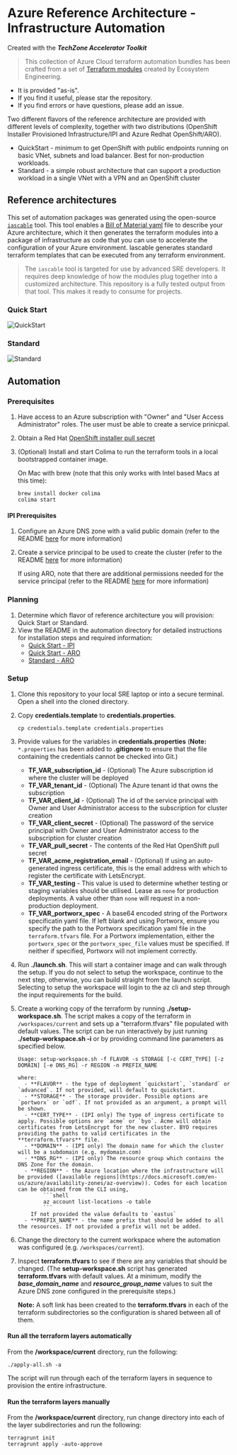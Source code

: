 # Azure Reference Architecture - Infrastructure Automation

Created with the ***TechZone Accelerator Toolkit***

> This collection of Azure Cloud terraform automation bundles has been crafted from a set of [Terraform modules](https://modules.cloudnativetoolkit.dev/) created by Ecosystem Engineering. 
- It is provided "as-is". 
- If you find it useful, please star the repository.
- If you find errors or have questions, please add an issue. 

Two different flavors of the reference architecture are provided with different levels of complexity, together with two distributions (OpenShift Installer Provisioned Infrastructure/IPI and Azure Redhat OpenShift/ARO).

- QuickStart - minimum to get OpenShift with public endpoints running on basic VNet, subnets and load balancer. Best for non-production workloads.
- Standard - a simple robust architecture that can support a production workload in a single VNet with a VPN and an OpenShift cluster

## Reference architectures

This set of automation packages was generated using the open-source [`iascable`](https://github.com/cloud-native-toolkit/iascable) tool. This tool enables a [Bill of Material yaml](https://github.com/cloud-native-toolkit/automation-solutions/tree/main/boms) file to describe your Azure architecture, which it then generates the terraform modules into a package of infrastructure as code that you can use to accelerate the configuration of your Azure environment. Iascable generates standard terraform templates that can be executed from any terraform environment.

> The `iascable` tool is targeted for use by advanced SRE developers. It requires deep knowledge of how the modules plug together into a customized architecture. This repository is a fully tested output from that tool. This makes it ready to consume for projects.

### Quick Start

![QuickStart](1-quickstart/1-aro/architecture.png)

### Standard

![Standard](2-standard/1-aro/architecture.png)


## Automation

### Prerequisites

1. Have access to an Azure subscription with "Owner" and "User Access Administrator" roles. The user must be able to create a service prinicpal.

2. Obtain a Red Hat [OpenShift installer pull secret](https://console.redhat.com/openshift/install/pull-secret)

3. (Optional) Install and start Colima to run the terraform tools in a local bootstrapped container image.

    On Mac with brew (note that this only works with Intel based Macs at this time):
    ```shell
    brew install docker colima
    colima start
    ```

#### IPI Prerequisites

1. Configure an Azure DNS zone with a valid public domain (refer to the README [here](1-quickstart/2-ipi/README.md) for more information)

2. Create a service principal to be used to create the cluster (refer to the README [here](1-quickstart/2-ipi/README.md) for more information)

    If using ARO, note that there are additional permissions needed for the service principal (refer to the README [here](1-quickstart/1-aro/sp-setup.md) for more information)

### Planning

1. Determine which flavor of reference architecture you will provision: Quick Start or Standard.
2. View the README in the automation directory for detailed instructions for installation steps and required information:
    - [Quick Start - IPI](1-quickstart/2-ipi/)
    - [Quick Start - ARO](1-quickstart/1-aro/)
    - [Standard - ARO](2-standard/1-aro/)

### Setup

1. Clone this repository to your local SRE laptop or into a secure terminal. Open a shell into the cloned directory.
2. Copy **credentials.template** to **credentials.properties**.
    ```shell
    cp credentials.template credentials.properties
    ```
3. Provide values for the variables in **credentials.properties** (**Note:** `*.properties` has been added to **.gitignore** to ensure that the file containing the credentials cannot be checked into Git.)
    - **TF_VAR_subscription_id** - (Optional) The Azure subscription id where the cluster will be deployed
    - **TF_VAR_tenant_id** - (Optional) The Azure tenant id that owns the subscription
    - **TF_VAR_client_id** - (Optional) The id of the service principal with Owner and User Administrator access to the subscription for cluster creation
    - **TF_VAR_client_secret** - (Optional) The password of the service principal with Owner and User Administrator access to the subscription for cluster creation
    - **TF_VAR_pull_secret** - The contents of the Red Hat OpenShift pull secret
    - **TF_VAR_acme_registration_email** - (Optional) If using an auto-generated ingress certificate, this is the email address with which to register the certificate with LetsEncrypt.
    - **TF_VAR_testing** - This value is used to determine whether testing or staging variables should be utilised. Lease as `none` for production deployments. A value other than `none` will request in a non-production deployment.
    - **TF_VAR_portworx_spec** - A base64 encoded string of the Portworx specificatin yaml file. If left blank and using Portworx, ensure you specify the path to the Portworx specification yaml file in the `terraform.tfvars` file. For a Portworx implementation, either the `portworx_spec` or the `portworx_spec_file` values must be specified. If neither if specified, Portworx will not implement correctly.
4. Run **./launch.sh**. This will start a container image and can walk through the setup. If you do not select to setup the workspace, continue to the next step, otherwise, you can build straight from the launch script. Selecting to setup the workspace will login to the az cli and step through the input requirements for the build.
5. Create a working copy of the terraform by running **./setup-workspace.sh**. The script makes a copy of the terraform in `/workspaces/current` and sets up a "terraform.tfvars" file populated with default values. The script can be run interactively by just running **./setup-workspace.sh -i** or by providing command line parameters as specified below.
    ```
    Usage: setup-workspace.sh -f FLAVOR -s STORAGE [-c CERT_TYPE] [-z DOMAIN] [-e DNS_RG] -r REGION -n PREFIX_NAME 
    
    where:
      - **FLAVOR** - the type of deployment `quickstart`, `standard` or `advanced`. If not provided, will default to quickstart.
      - **STORAGE** - The storage provider. Possible options are `portworx` or `odf`. If not provided as an argument, a prompt will be shown.
      - **CERT_TYPE** - (IPI only) The type of ingress certificate to apply. Possible options are `acme` or `byo`. Acme will obtain certificates from LetsEncrypt for the new cluster. BYO requires providing the paths to valid certificates in the **terraform.tfvars** file.
      - **DOMAIN** - (IPI only) The domain name for which the cluster will be a subdomain (e.g. mydomain.com)
      - **DNS_RG** - (IPI only) The resource group which contains the DNS Zone for the domain.
      - **REGION** - the Azure location where the infrastructure will be provided ([available regions](https://docs.microsoft.com/en-us/azure/availability-zones/az-overview)). Codes for each location can be obtained from the CLI using,
            ```shell
            az account list-locations -o table
            ```
        If not provided the value defaults to `eastus`
      - **PREFIX_NAME** - the name prefix that should be added to all the resources. If not provided a prefix will not be added.
    ```
6. Change the directory to the current workspace where the automation was configured (e.g. `/workspaces/current`).
7. Inspect **terraform.tfvars** to see if there are any variables that should be changed. (The **setup-workspace.sh** script has generated **terraform.tfvars** with default values. At a minimum, modify the ***base_domain_name*** and ***resource_group_name*** values to suit the Azure DNS zone configured in the prerequisite steps.)

    **Note:** A soft link has been created to the **terraform.tfvars** in each of the terraform subdirectories so the configuration is shared between all of them. 

#### Run all the terraform layers automatically

From the **/workspace/current** directory, run the following:

```
./apply-all.sh -a
```

The script will run through each of the terraform layers in sequence to provision the entire infrastructure.

#### Run the terraform layers manually

From the **/workspace/current** directory, run change directory into each of the layer subdirectories and run the following:

```shell
terragrunt init
terragrunt apply -auto-approve
```
